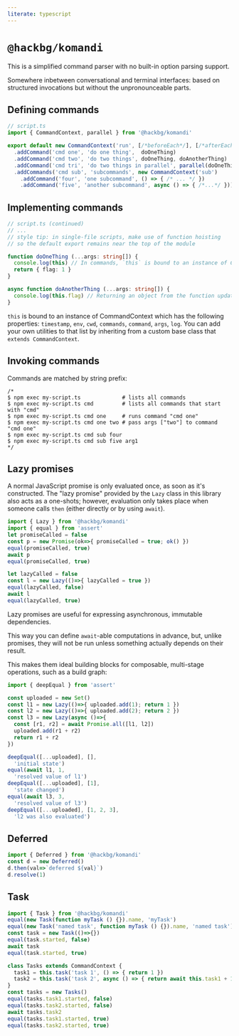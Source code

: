 ```yaml
---
literate: typescript
---
```

# `@hackbg/komandi`

This is a simplified command parser with no built-in option parsing support.

Somewhere inbetween conversational and terminal interfaces: based on
structured invocations but without the unpronounceable parts.

## Defining commands

```typescript
// script.ts
import { CommandContext, parallel } from '@hackbg/komandi'

export default new CommandContext('run', [/*beforeEach*/], [/*afterEach*/])
  .addCommand('cmd one', 'do one thing',  doOneThing)
  .addCommand('cmd two', 'do two things', doOneThing, doAnotherThing)
  .addCommand('cmd tri', 'do two things in parallel', parallel(doOneThing, doAnotherThing))
  .addCommands('cmd sub', 'subcommands', new CommandContext('sub')
    .addCommand('four', 'one subcommand', () => { /* ... */ })
    .addCommand('five', 'another subcommand', async () => { /*...*/ }))
```

## Implementing commands

```typescript
// script.ts (continued)
// ...
// style tip: in single-file scripts, make use of function hoisting
// so the default export remains near the top of the module

function doOneThing (...args: string[]) {
  console.log(this) // In commands, `this` is bound to an instance of CommandContext
  return { flag: 1 }
}

async function doAnotherThing (...args: string[]) {
  console.log(this.flag) // Returning an object from the function updates the context
}
```

`this` is bound to an instance of CommandContext which has the following properties:
`timestamp`, `env`, `cwd`, `commands`, `command`, `args`, `log`. You can add your own
utilities to that list by inheriting from a custom base class that `extends CommandContext`.

## Invoking commands

Commands are matched by string prefix:

```shell
/*
$ npm exec my-script.ts             # lists all commands
$ npm exec my-script.ts cmd         # lists all commands that start with "cmd"
$ npm exec my-script.ts cmd one     # runs command "cmd one"
$ npm exec my-script.ts cmd one two # pass args ["two"] to command "cmd one"
$ npm exec my-script.ts cmd sub four
$ npm exec my-script.ts cmd sub five arg1
*/
```

## Lazy promises

A normal JavaScript promise is only evaluated once, as soon as it's constructed.
The "lazy promise" provided by the `Lazy` class in this library also acts as a one-shots;
however, evaluation only takes place when someone calls `then`
(either directly or by using `await`).

```typescript
import { Lazy } from '@hackbg/komandi'
import { equal } from 'assert'
let promiseCalled = false
const p = new Promise(ok=>{ promiseCalled = true; ok() })
equal(promiseCalled, true)
await p
equal(promiseCalled, true)

let lazyCalled = false
const l = new Lazy(()=>{ lazyCalled = true })
equal(lazyCalled, false)
await l
equal(lazyCalled, true)
```

Lazy promises are useful for expressing asynchronous, immutable dependencies.

This way you can define `await`-able computations in advance,
but, unlike promises, they will not be run unless something actually
depends on their result.

This makes them ideal building blocks for composable, multi-stage operations,
such as a build graph:

```typescript
import { deepEqual } from 'assert'

const uploaded = new Set()
const l1 = new Lazy(()=>{ uploaded.add(1); return 1 })
const l2 = new Lazy(()=>{ uploaded.add(2); return 2 })
const l3 = new Lazy(async ()=>{
  const [r1, r2] = await Promise.all([l1, l2])
  uploaded.add(r1 + r2)
  return r1 + r2
})

deepEqual([...uploaded], [],
  'initial state')
equal(await l1, 1,
  'resolved value of l1')
deepEqual([...uploaded], [1],
  'state changed')
equal(await l3, 3,
  'resolved value of l3')
deepEqual([...uploaded], [1, 2, 3],
  'l2 was also evaluated')
```

## Deferred

```typescript
import { Deferred } from '@hackbg/komandi'
const d = new Deferred()
d.then(val=>`deferred ${val}`)
d.resolve(1)
```

## Task

```typescript
import { Task } from '@hackbg/komandi'
equal(new Task(function myTask () {}).name, 'myTask')
equal(new Task('named task', function myTask () {}).name, 'named task')
const task = new Task(()=>{})
equal(task.started, false)
await task
equal(task.started, true)

class Tasks extends CommandContext {
  task1 = this.task('task 1', () => { return 1 })
  task2 = this.task('task 2', async () => { return await this.task1 + 1 })
}
const tasks = new Tasks()
equal(tasks.task1.started, false)
equal(tasks.task2.started, false)
await tasks.task2
equal(tasks.task1.started, true)
equal(tasks.task2.started, true)
```

